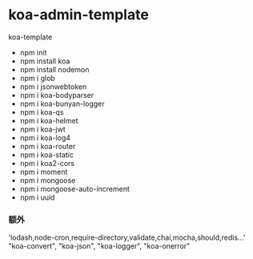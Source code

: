 # koa-admin-template
 koa-template

- npm init 
- npm install koa
- npm install nodemon
- npm i glob 
- npm i jsonwebtoken  
- npm i koa-bodyparser
- npm i koa-bunyan-logger
- npm i koa-qs
- npm i koa-helmet
- npm i koa-jwt
- npm i koa-log4
- npm i koa-router
- npm i koa-static
- npm i koa2-cors
- npm i moment
- npm i mongoose
- npm i mongoose-auto-increment
- npm i uuid

### 额外
'lodash,node-cron,require-directory,validate,chai,mocha,should,redis...'
"koa-convert",
"koa-json",
"koa-logger",
"koa-onerror"